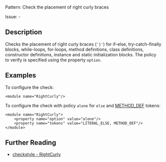 Pattern: Check the placement of right curly braces

Issue: -

## Description

Checks the placement of right curly braces (`'}'`) for if-else, try-catch-finally blocks, while-loops, for-loops, method definitions, class definitions, constructor definitions, instance and static initialization blocks. The policy to verify is specified using the property `option`. 

## Examples

To configure the check: 
    
    
    <module name="RightCurly"/>
            

To configure the check with policy `alone` for `else` and [METHOD_DEF](http://checkstyle.sourceforge.net/apidocs/com/puppycrawl/tools/checkstyle/api/TokenTypes.html#METHOD_DEF) tokens: 
    
    
    <module name="RightCurly">
        <property name="option" value="alone"/>
        <property name="tokens" value="LITERAL_ELSE, METHOD_DEF"/>
    </module>

## Further Reading

* [checkstyle - RightCurly](http://checkstyle.sourceforge.net/config_blocks.html#RightCurly)